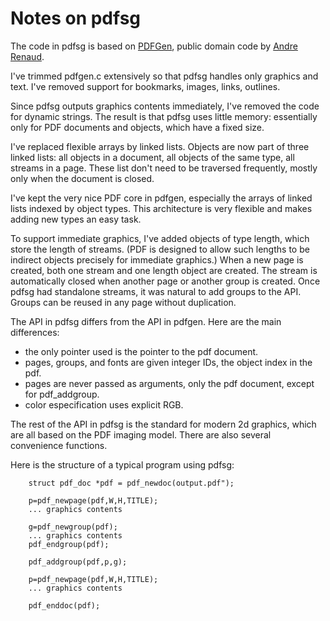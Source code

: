 # Notes on pdfsg

The code in pdfsg is based on [PDFGen](https://github.com/AndreRenaud/PDFGen), public domain code by [Andre Renaud](https://github.com/AndreRenaud).

I've trimmed pdfgen.c extensively so that pdfsg handles only graphics and text.
I've removed support for bookmarks, images, links, outlines.

Since pdfsg outputs graphics contents immediately, I've removed the code for dynamic strings. The result is that pdfsg uses little memory: essentially only for PDF documents and objects, which have a fixed size.

I've replaced flexible arrays by linked lists. Objects are now part of three linked lists: all objects in a document, all objects of the same type, all streams in a page. These list don't need to be traversed frequently, mostly only when the document is closed.

I've kept the very nice PDF core in pdfgen, especially the arrays of linked lists indexed by object types. This architecture is very flexible and makes adding new types an easy task.

To support immediate graphics, I've added objects of type length, which store the length of streams. (PDF is designed to allow such lengths to be indirect objects precisely for immediate graphics.)
When a new page is created, both one stream and one length object are created.
The stream is automatically closed when another page or another group is created.
Once pdfsg had standalone streams, it was natural to add groups to the API.
Groups can be reused in any page without duplication.

The API in pdfsg differs from the API in pdfgen. Here are the main differences:
- the only pointer used is the pointer to the pdf document.
- pages, groups, and fonts are given integer IDs, the object index in the pdf.
- pages are never passed as arguments, only the pdf document, except for 
pdf_addgroup.
- color especification uses explicit RGB.

The rest of the API in pdfsg is the standard for modern 2d graphics, which are all based on the PDF imaging model. There are also several convenience functions.

Here is the structure of a typical program using pdfsg:
```
    struct pdf_doc *pdf = pdf_newdoc(output.pdf");

    p=pdf_newpage(pdf,W,H,TITLE);
    ... graphics contents
    
    g=pdf_newgroup(pdf);
    ... graphics contents
    pdf_endgroup(pdf);

    pdf_addgroup(pdf,p,g);

    p=pdf_newpage(pdf,W,H,TITLE);
    ... graphics contents

    pdf_enddoc(pdf);
```
